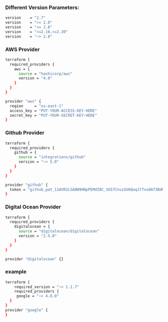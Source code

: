 
### Different Version Parameters:
```sh
version    = "2.7"
version    = ">= 2.8"
version    = "<= 2.8"
version    = ">=2.10,<=2.30"
version    = "~> 2.8"
```

### AWS Provider
```sh
terraform {
  required_providers {
    aws = {
      source = "hashicorp/aws"
      version = "4.0"
    }
  }
}

provider "aws" {
  region     = "us-east-1"
  access_key = "PUT-YOUR-ACCESS-KEY-HERE"
  secret_key = "PUT-YOUR-SECRET-KEY-HERE"
}
```


### Github Provider
```sh
terraform {
  required_providers {
    github = {
      source = "integrations/github"
      version = "~> 5.0"
    }
  }
}

provider "github" {
  token = "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"
}
```

### Digital Ocean Provider
```sh
terraform {
  required_providers {
    digitalocean = {
      source = "digitalocean/digitalocean"
      version = "2.5.0"
    }
  }
}

provider "digitalocean" {}
```


### example
```sh
terraform {
    required_version = "~> 1.1.7" 
    required_providers {
     google = "~> 4.8.0"
  }
}
provider "google" {
}
```